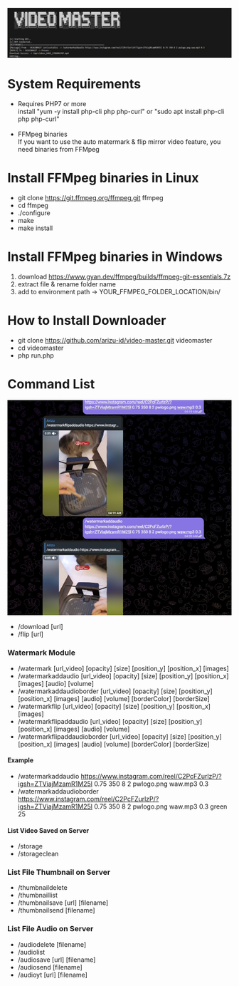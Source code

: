 ![Screenshot](files/vdmaster.jpg)
# System Requirements
- Requires PHP7 or more<br/>
install "yum -y install php-cli php php-curl" or "sudo apt install php-cli php php-curl"<br/><br/>
- FFMpeg binaries<br/>
If you want to use the auto matermark & flip mirror video feature, you need binaries from FFMpeg

# Install FFMpeg binaries in Linux
- git clone https://git.ffmpeg.org/ffmpeg.git ffmpeg
- cd ffmpeg
- ./configure
- make
- make install

# Install FFMpeg binaries in Windows
1. download https://www.gyan.dev/ffmpeg/builds/ffmpeg-git-essentials.7z
2. extract file & rename folder name
3. add to environment path -> YOUR_FFMPEG_FOLDER_LOCATION/bin/

# How to Install Downloader
- git clone https://github.com/arizu-id/video-master.git videomaster<br/>
- cd videomaster<br/>
- php run.php<br/>

# Command List
![Screenshot](files/test.jpg)
- /download [url]
- /flip [url]
### Watermark Module
- /watermark [url_video] [opacity] [size] [position_y] [position_x] [images]
- /watermarkaddaudio [url_video] [opacity] [size] [position_y] [position_x] [images] [audio] [volume]
- /watermarkaddaudioborder [url_video] [opacity] [size] [position_y] [position_x] [images] [audio] [volume] [borderColor] [borderSize]
- /watermarkflip [url_video] [opacity] [size] [position_y] [position_x] [images]
- /watermarkflipaddaudio [url_video] [opacity] [size] [position_y] [position_x] [images] [audio] [volume]
- /watermarkflipaddaudioborder [url_video] [opacity] [size] [position_y] [position_x] [images] [audio] [volume] [borderColor] [borderSize]
#### Example
- /watermarkaddaudio https://www.instagram.com/reel/C2PcFZurlzP/?igsh=ZTViajMzamR1M25l 0.75 350 8 2 pwlogo.png waw.mp3 0.3
- /watermarkaddaudioborder https://www.instagram.com/reel/C2PcFZurlzP/?igsh=ZTViajMzamR1M25l 0.75 350 8 2 pwlogo.png waw.mp3 0.3 green 25
#### List Video Saved on Server
- /storage
- /storageclean
### List File Thumbnail on Server
- /thumbnaildelete
- /thumbnaillist
- /thumbnailsave [url] [filename]
- /thumbnailsend [filename]
### List File Audio on Server
- /audiodelete [filename]
- /audiolist
- /audiosave [url] [filename]
- /audiosend [filename]
- /audioyt [url] [filename]
